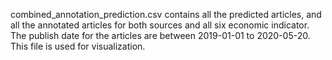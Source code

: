 combined_annotation_prediction.csv contains all the predicted articles, and all the annotated articles for both sources and all six economic indicator. The publish date for the articles are between 2019-01-01 to 2020-05-20. This file is used for visualization. 
